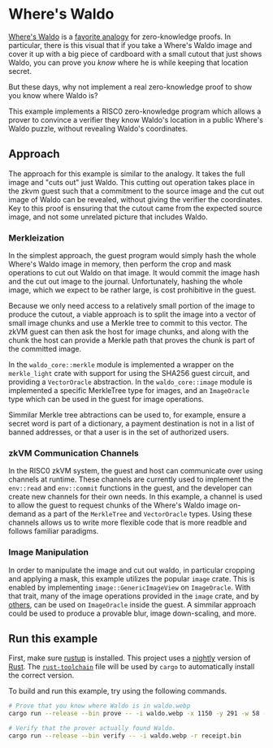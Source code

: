 # Where's Waldo

[Where's Waldo] is a [favorite analogy] for zero-knowledge proofs. In particular, there is this
visual that if you take a Where's Waldo image and cover it up with a big piece of cardboard with a
small cutout that just shows Waldo, you can prove you _know_ where he is while keeping that location
secret.

[Where's Waldo]: https://en.wikipedia.org/wiki/Where%27s_Wally%3F  
[favorite analogy]: https://medium.com/swlh/a-zero-knowledge-proof-for-wheres-wally-930c21e55399

But these days, why not implement a real zero-knowledge proof to show you know where Waldo is?

This example implements a RISC0 zero-knowledge program which allows a prover to convince a verifier
they know Waldo's location in a public Where's Waldo puzzle, without revealing Waldo's coordinates.

## Approach

The approach for this example is similar to the analogy. It takes the full image and "cuts out" just
Waldo. This cutting out operation takes place in the zkvm guest such that a commitment to the source
image and the cut out image of Waldo can be revealed, without giving the verifier the coordinates.
Key to this proof is ensuring that the cutout came from the expected source image, and not some
unrelated picture that includes Waldo.

### Merkleization

In the simplest approach, the guest program would simply hash the whole Where's Waldo image in
memory, then perform the crop and mask operations to cut out Waldo on that image. It would
commit the image hash and the cut out image to the journal. Unfortunately, hashing the whole
image, which we expect to be rather large, is cost prohibitive in the guest.

Because we only need access to a relatively small portion of the image to produce the cutout, a
viable approach is to split the image into a vector of small image chunks and use a Merkle tree to
commit to this vector. The zkVM guest can then ask the host for image chunks, and along with the
chunk the host can provide a Merkle path that proves the chunk is part of the committed image.

In the `waldo_core::merkle` module is implemented a wrapper on the `merkle_light` crate with support
for using the SHA256 guest circuit, and providing a `VectorOracle` abstraction. In the
`waldo_core::image` module is implemented a specific MerkleTree type for images, and an
`ImageOracle` type which can be used in the guest for image operations.

Simmilar Merkle tree abtractions can be used to, for example, ensure a secret word is part of a
dictionary, a payment destination is not in a list of banned addresses, or that a user is in the
set of authorized users.

### zkVM Communication Channels

In the RISC0 zkVM system, the guest and host can communicate over using channels at runtime.
These channels are currently used to implement the `env::read` and `env::commit` functions in the guest,
and the developer can create new channels for their own needs. In this example, a channel is used to
allow the guest to request chunks of the Where's Waldo image on-demand as a part of the `MerkleTree`
and `VectorOracle` types. Using these channels allows us to write more flexible code that is more
readble and follows familiar paradigms.

### Image Manipulation

In order to manipulate the image and cut out waldo, in particular cropping and applying a mask, this
example utilizes the popular `image` crate. This is enabled by implementing
`image::GenericImageView` on `ImageOracle`. With that trait, many of the image operations provided
in the `image` crate, and by [others], can be used on `ImageOracle` inside the guest. A simmilar
approach could be used to produce a provable blur, image down-scaling, and more.

[others]: https://docs.rs/imageproc/latest/imageproc/

## Run this example

First, make sure [rustup](https://rustup.rs) is installed.
This project uses a [nightly](https://doc.rust-lang.org/book/appendix-07-nightly-rust.html) version of [Rust](https://doc.rust-lang.org/book/ch01-01-installation.html).
The [`rust-toolchain`](rust-toolchain) file will be used by `cargo` to automatically install the correct version.

To build and run this example, try using the following commands.

```bash
# Prove that you know where Waldo is in waldo.webp
cargo run --release --bin prove -- -i waldo.webp -x 1150 -y 291 -w 58 -h 70 -m waldo_mask.png

# Verify that the prover actually found Waldo.
cargo run --release --bin verify -- -i waldo.webp -r receipt.bin
```
